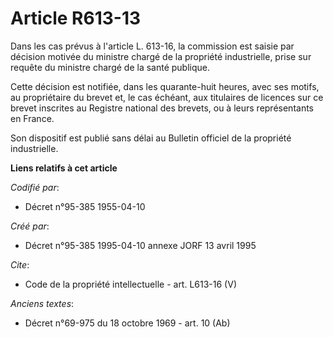 # Article R613-13

Dans les cas prévus à l'article L. 613-16, la commission est saisie par décision motivée du ministre chargé de la propriété
industrielle, prise sur requête du ministre chargé de la santé publique. 

Cette décision est notifiée, dans les quarante-huit heures, avec ses motifs, au propriétaire du brevet et, le cas échéant,
aux titulaires de licences sur ce brevet inscrites au Registre national des brevets, ou à leurs représentants en France. 

Son dispositif est publié sans délai au Bulletin officiel de la propriété industrielle.

**Liens relatifs à cet article**

_Codifié par_:

  - Décret n°95-385 1955-04-10

_Créé par_:

  - Décret n°95-385 1995-04-10 annexe JORF 13 avril 1995

_Cite_:

  - Code de la propriété intellectuelle - art. L613-16 (V)

_Anciens textes_:

  - Décret n°69-975 du 18 octobre 1969 - art. 10 (Ab)
